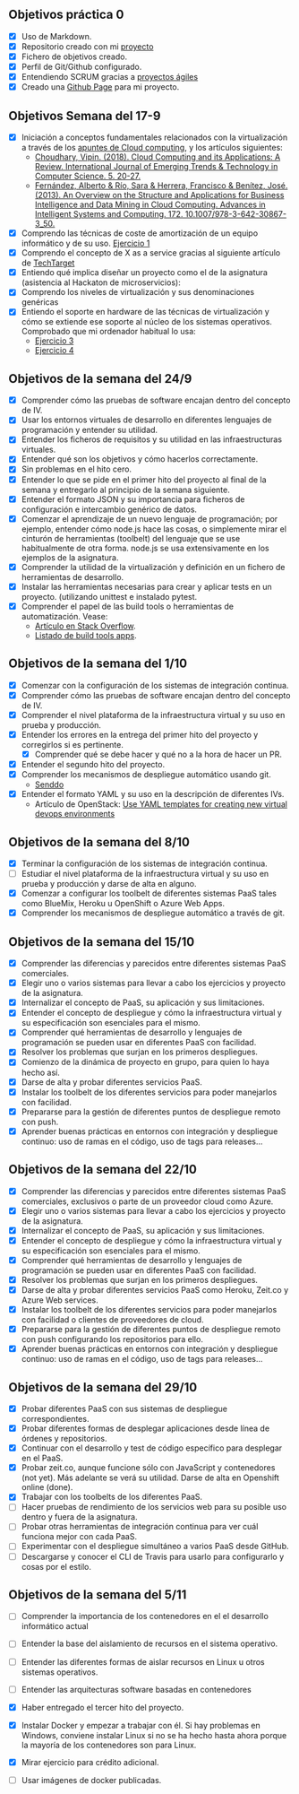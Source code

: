 ## Objetivos práctica 0

- [x] Uso de Markdown.
- [x] Repositorio creado con mi [proyecto](https://github.com/luisbalru/TwitterLocationFlow)
- [x] Fichero de objetivos creado.
- [x] Perfil de Git/Github configurado.
- [x] Entendiendo SCRUM gracias a [proyectos ágiles](https://proyectosagiles.org/que-es-scrum/)
- [x] Creado una [Github Page](https://luisbalru.github.io/TwitterLocationFlow/) para mi proyecto.

## Objetivos Semana del 17-9

- [x] Iniciación a conceptos fundamentales relacionados con la virtualización a través de los [apuntes de Cloud computing](https://jj.github.io/cloud-computing/), y los artículos siguientes:
	- [Choudhary, Vipin. (2018). Cloud Computing and its Applications: A Review. International Journal of Emerging Trends & Technology in Computer Science. 5. 20-27. ](https://www.researchgate.net/publication/325359863_Cloud_Computing_and_its_Applications_A_Review)
	- [Fernández, Alberto & Río, Sara & Herrera, Francisco & Benítez, José. (2013). An Overview on the Structure and Applications for Business Intelligence and Data Mining in Cloud Computing. Advances in Intelligent Systems and Computing. 172. 10.1007/978-3-642-30867-3_50. ](https://www.researchgate.net/publication/266484765_An_Overview_on_the_Structure_and_Applications_for_Business_Intelligence_and_Data_Mining_in_Cloud_Computing)
- [x] Comprendo las técnicas de coste de amortización de un equipo informático y de su uso. [Ejercicio 1](https://gist.github.com/luisbalru/9f1d1ad31836b2bbf053ce7b14054855)
- [x] Comprendo el concepto de X as a service gracias al siguiente artículo de [TechTarget](https://searchcloudcomputing.techtarget.com/definition/XaaS-anything-as-a-service)
- [x] Entiendo qué implica diseñar un proyecto como el de la asignatura (asistencia al Hackaton de microservicios):
- [x] Comprendo los niveles de virtualización y sus denominaciones genéricas
- [x] Entiendo el soporte en hardware de las técnicas de virtualización y cómo se extiende ese soporte al núcleo de los sistemas operativos. Comprobado que mi ordenador habitual lo usa:
	- [Ejercicio 3](https://gist.github.com/luisbalru/d68b1aae91cbf3bfb4e0b30c246851c2)
	- [Ejercicio 4](https://gist.github.com/luisbalru/d8a288a20d60418089113ac7db84f0a0)
	
## Objetivos de la semana del 24/9

- [x] Comprender cómo las pruebas de software encajan dentro del concepto de IV.
- [x] Usar los entornos virtuales de desarrollo en diferentes lenguajes de programación y entender su utilidad.
- [x]  Entender los ficheros de requisitos y su utilidad en las infraestructuras virtuales.
- [x] Entender qué son los objetivos y cómo hacerlos correctamente.
- [x] Sin problemas en el hito cero.
- [x] Entender lo que se pide en el primer hito del proyecto al final de la semana y entregarlo al principio de la semana siguiente.
- [x] Entender el formato JSON y su importancia para ficheros de configuración e intercambio genérico de datos.
- [x] Comenzar el aprendizaje de un nuevo lenguaje de programación; por ejemplo, entender cómo node.js hace las cosas, o simplemente mirar el cinturón de herramientas (toolbelt) del lenguaje que se use habitualmente de otra forma. node.js se usa extensivamente en los ejemplos de la asignatura.
- [x] Comprender la utilidad de la virtualización y definición en un fichero de herramientas de desarrollo.
- [x] Instalar las herramientas necesarias para crear y aplicar tests en un proyecto. (utilizando unittest e instalado pytest.
- [x] Comprender el papel de las build tools o herramientas de automatización. Vease:
	- [Artículo en Stack Overflow](https://stackoverflow.com/questions/7249871/what-is-a-build-tool).
	- [Listado de build tools apps](https://en.wikipedia.org/wiki/List_of_build_automation_software).

## Objetivos de la semana del 1/10

- [x] Comenzar con la configuración de los sistemas de integración continua. 
- [x] Comprender cómo las pruebas de software encajan dentro del concepto de IV.  
- [x] Comprender el nivel plataforma de la infraestructura virtual y su uso en prueba y producción.  
- [x] Entender los errores en la entrega del primer hito del proyecto y corregirlos si es pertinente.  
	- [x] Comprender qué se debe hacer y qué no a la hora de hacer un PR.  

- [x] Entender el segundo hito del proyecto.  
- [x] Comprender los mecanismos de despliegue automático usando git.  
	- [Senddo](http://senddo.es/deploy-with-git-desplegar-con-git/)
- [x] Entender el formato YAML y su uso en la descripción de diferentes IVs.  
	- Artículo de OpenStack: [Use YAML templates for creating new virtual devops environments](https://specs.openstack.org/openstack/fuel-specs/specs/8.0/template-based-virtual-devops-environments.html)


## Objetivos de la semana del 8/10

- [x] Terminar la configuración de los sistemas de integración continua.  
- [ ] Estudiar el nivel plataforma de la infraestructura virtual y su uso en prueba y producción y darse de alta en alguno.  
- [x] Comenzar a configurar los toolbelt de diferentes sistemas PaaS tales como BlueMix, Heroku u OpenShift o Azure Web Apps.  
- [x] Comprender los mecanismos de despliegue automático a través de git.  

## Objetivos de la semana del 15/10

- [x] Comprender las diferencias y parecidos entre diferentes sistemas PaaS comerciales.  
- [x] Elegir uno o varios sistemas para llevar a cabo los ejercicios y proyecto de la asignatura.  
- [x] Internalizar el concepto de PaaS, su aplicación y sus limitaciones.  
- [x] Entender el concepto de despliegue y cómo la infraestructura virtual y su especificación son esenciales para el mismo.  
- [x] Comprender qué herramientas de desarrollo y lenguajes de programación se pueden usar en diferentes PaaS con facilidad.  
- [x] Resolver los problemas que surjan en los primeros despliegues.  
- [x] Comienzo de la dinámica de proyecto en grupo, para quien lo haya hecho así.  
- [x] Darse de alta y probar diferentes servicios PaaS.  
- [x] Instalar los toolbelt de los diferentes servicios para poder manejarlos con facilidad.  
- [x] Prepararse para la gestión de diferentes puntos de despliegue remoto con push.  
- [x] Aprender buenas prácticas en entornos con integración y despliegue continuo: uso de ramas en el código, uso de tags para releases...  

## Objetivos de la semana del 22/10

- [x] Comprender las diferencias y parecidos entre diferentes sistemas PaaS comerciales, exclusivos o parte de un proveedor cloud como Azure.  
- [x] Elegir uno o varios sistemas para llevar a cabo los ejercicios y proyecto de la asignatura.  
- [x] Internalizar el concepto de PaaS, su aplicación y sus limitaciones.  
- [x] Entender el concepto de despliegue y cómo la infraestructura virtual y su especificación son esenciales para el mismo.  
- [x] Comprender qué herramientas de desarrollo y lenguajes de programación se pueden usar en diferentes PaaS con facilidad.  
- [x] Resolver los problemas que surjan en los primeros despliegues.  
- [x] Darse de alta y probar diferentes servicios PaaS como Heroku, Zeit.co y Azure Web services.  
- [x] Instalar los toolbelt de los diferentes servicios para poder manejarlos con facilidad o clientes de proveedores de cloud.  
- [x] Prepararse para la gestión de diferentes puntos de despliegue remoto con push configurando los repositorios para ello.  
- [x] Aprender buenas prácticas en entornos con integración y despliegue continuo: uso de ramas en el código, uso de tags para releases...  

## Objetivos de la semana del 29/10

- [x] Probar diferentes PaaS con sus sistemas de despliegue correspondientes.  
- [x] Probar diferentes formas de desplegar aplicaciones desde línea de órdenes y repositorios.  
- [x] Continuar con el desarrollo y test de código específico para desplegar en el PaaS.  
- [x] Probar zeit.co, aunque funcione sólo con JavaScript y contenedores (not yet). Más adelante se verá su utilidad. Darse de alta en Openshift online (done).  
- [x] Trabajar con los toolbelts de los diferentes PaaS.  
- [ ] Hacer pruebas de rendimiento de los servicios web para su posible uso dentro y fuera de la asignatura.  
- [ ] Probar otras herramientas de integración continua para ver cuál funciona mejor con cada PaaS.  
- [ ] Experimentar con el despliegue simultáneo a varios PaaS desde GitHub.  
- [ ] Descargarse y conocer el CLI de Travis para usarlo para configurarlo y cosas por el estilo.  

## Objetivos de la semana del 5/11

- [ ] Comprender la importancia de los contenedores en el el desarrollo informático actual  
- [ ] Entender la base del aislamiento de recursos en el sistema operativo.  
- [ ] Entender las diferentes formas de aislar recursos en Linux u otros sistemas operativos.  
- [ ] Entender las arquitecturas software basadas en contenedores  
- [x] Haber entregado el tercer hito del proyecto.  
- [x] Instalar Docker y empezar a trabajar con él. Si hay problemas en Windows, conviene instalar Linux si no se ha hecho hasta ahora porque la mayoría de los contenedores son para Linux.  
- [x] Mirar ejercicio para crédito adicional.  
- [ ] Usar imágenes de docker publicadas.  













